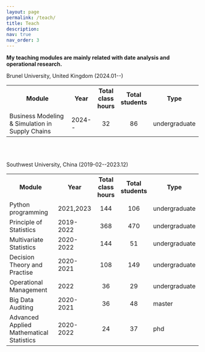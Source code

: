```yaml
---
layout: page
permalink: /teach/
title: Teach
description:
nav: true
nav_order: 3
---
```


**My teaching modules are mainly related with date analysis and operational research.**

Brunel University, United Kingdom (2024.01--)

<table>
  <tr>
    <th style="text-align: center; width:40%">Module</th>
    <th style="text-align: center;">Year</th>
    <th style="text-align: center;">Total class hours</th>
     <th style="text-align: center;">Total students</th>
     <th style="text-align: center;">Type</th>
  </tr>
  <tr>
    <td>Business Modeling & Simulation in Supply Chains</td>
    <td>2024--</td>
    <td style="text-align: center;">32</td>
    <td style="text-align: center;">86</td>
<td>undergraduate</td>
  </tr>
</table>

<br/>
<br/>

Southwest University, China (2019-02--2023.12)

<table>
  <tr>
    <th style="text-align: center; width:40%">Module</th>
    <th style="text-align: center;">Year</th>
    <th style="text-align: center;">Total class hours</th>
     <th style="text-align: center;">Total students</th>
     <th style="text-align: center;">Type</th>
  </tr>
  <tr>
    <td>Python programming</td>
    <td>2021,2023</td>
    <td style="text-align: center;">144</td>
    <td style="text-align: center;">106</td>
<td>undergraduate</td>
  </tr>
  <tr>
    <td>Principle of Statistics</td>
    <td>2019-2022</td>
    <td style="text-align: center;">368</td>
    <td style="text-align: center;">470</td>
<td>undergraduate</td>
  </tr>
  <tr>
    <td>Multivariate Statistics  </td>
    <td>2020-2022</td>
    <td style="text-align: center;">144</td>
    <td style="text-align: center;">51</td>
<td>undergraduate</td>
  </tr>
  <tr>
    <td>Decision Theory and Practise  </td>
    <td>2020-2021</td>
    <td style="text-align: center;">108</td>
    <td style="text-align: center;">149</td>
<td>undergraduate</td>
  </tr>
  <tr>
    <td>Operational Management  </td>
    <td>2022</td>
    <td style="text-align: center;">36</td>
    <td style="text-align: center;">29</td>
<td>undergraduate</td>
  </tr>
  <tr>
    <td>Big Data Auditing  </td>
    <td>2020-2021</td>
    <td style="text-align: center;">36</td>
    <td style="text-align: center;">48</td>
<td>master</td>
  </tr>
  <tr>
    <td>Advanced Applied Mathematical Statistics  </td>
    <td>2020-2022</td>
    <td style="text-align: center;">24</td>
    <td style="text-align: center;">37</td>
<td>phd</td>
  </tr>
</table>

